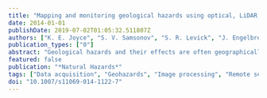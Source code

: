 ```yaml
---
title: "Mapping and monitoring geological hazards using optical, LiDAR, and synthetic aperture RADAR image data"
date: 2014-01-01
publishDate: 2019-07-02T01:05:32.511807Z
authors: ["K. E. Joyce", "S. V. Samsonov", "S. R. Levick", "J. Engelbrecht", "S. Belliss"]
publication_types: ["0"]
abstract: "Geological hazards and their effects are often geographically widespread. Consequently, their effective mapping and monitoring is best conducted using satellite and airborne imaging platforms to obtain broad scale, synoptic coverage. With a multitude of hazards and effects, potential data types, and processing techniques, it can be challenging to determine the best approach for mapping and monitoring. It is therefore critical to understand the spatial and temporal effects of any particular hazard on the environment before selecting the most appropriate data type/s and processing techniques to apply. This review is designed to assist the decision-making and selection process when embarking on a hazard mapping or monitoring exercise. It focuses on the application of optical, LiDAR, and synthetic aperture RADAR technologies for the assessment of pre-event risk and post-event damage. Geological hazards of global interest summarized here are landslides and erosion; seismic and tectonic hazards; ground subsidence; and flooding and tsunami. © 2014 Springer Science+Business Media Dordrecht."
featured: false
publication: "*Natural Hazards*"
tags: ["Data acquisition", "Geohazards", "Image processing", "Remote sensing"]
doi: "10.1007/s11069-014-1122-7"
---
```


